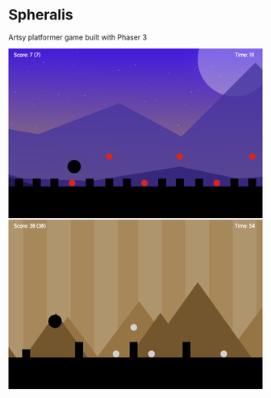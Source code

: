 # Spheralis
Artsy platformer game built with Phaser 3

![Screenshot](screenshot2.png)
![Screenshot](screenshot1.png)

